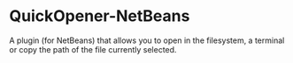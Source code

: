 QuickOpener-NetBeans
====================

A plugin (for NetBeans) that allows you to open in the filesystem, a terminal or copy the path of the file currently selected. 